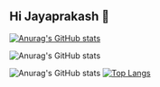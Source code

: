 ## Hi Jayaprakash 👋

[![Anurag's GitHub stats](https://github-readme-stats.vercel.app/api?username=19jayaprakash)](https://github.com/19jayaprakash/github-readme-stats)


![Anurag's GitHub stats](https://github-readme-stats.vercel.app/api?username=19jayaprakash&show=reviews,discussions_started,discussions_answered,prs_merged,prs_merged_percentage)


![Anurag's GitHub stats](https://github-readme-stats.vercel.app/api?username=19jayaprakash&show_icons=true)
[![Top Langs](https://github-readme-stats.vercel.app/api/top-langs/?username=19jayaprakash)](https://github.com/anuraghazra/github-readme-stats)
